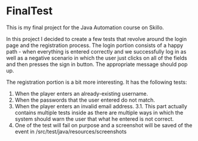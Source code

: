 # FinalTest
This is my final project for the Java Automation course on Skillo.

In this project I decided to create a few tests that revolve around the login page and the registration process.
The login portion consists of a happy path - when everything is entered correctly and we successfully log in as well as 
a negative scenario in which the user just clicks on all of the fields and then presses the sign in button. The appropriate message should pop up.

The registration portion is a bit more interesting.
It has the following tests:

1. When the player enters an already-existing username.
2. When the passwords that the user entered do not match.
3. When the player enters an invalid email address.
3.1. This part actually contains multiple tests inside as there are multiple ways in which the system should warn the user that what he entered is not correct.
5. One of the test will fail on purpose and a screenshot will be saved of the event in /src/test/java/resources/screenshots
